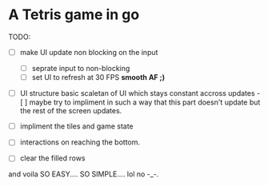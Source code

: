 # A Tetris game in go

TODO:

- [ ] make UI update non blocking on the input

  - [ ] seprate input to non-blocking
  - [ ] set UI to refresh at 30 FPS **smooth AF ;)**

- [ ] UI structure basic scaletan of UI which stays constant accross updates -[ ] maybe try to impliment in such a way that this part doesn't update but the rest of the screen updates.

- [ ] impliment the tiles and game state
- [ ] interactions on reaching the bottom.
- [ ] clear the filled rows

and voila SO EASY.... SO SIMPLE.... lol no -\_-.
